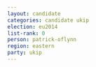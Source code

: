 ```yaml
---
layout: candidate
categories: candidate ukip
election: eu2014
list-rank: 0
person: patrick-oflynn
region: eastern
party: ukip
---
```

